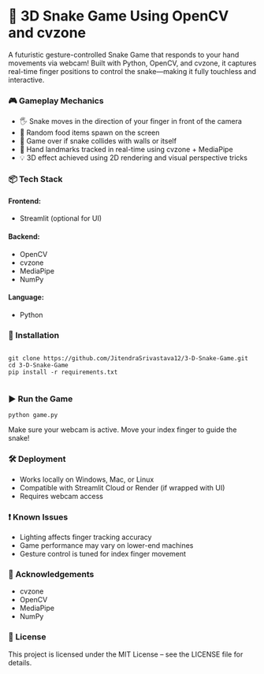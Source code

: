  <h1>🐍 3D Snake Game Using OpenCV and cvzone</h1>
  <p>
    A futuristic gesture-controlled Snake Game that responds to your hand movements via webcam! Built with Python, OpenCV, and cvzone, it captures real-time finger positions to control the snake—making it fully touchless and interactive.
  </p>

  <h3>🎮 Gameplay Mechanics</h3>
  <ul>
    <li>🖐️ Snake moves in the direction of your finger in front of the camera</li>
    <li>🍎 Random food items spawn on the screen</li>
    <li>🚫 Game over if snake collides with walls or itself</li>
    <li>🎥 Hand landmarks tracked in real-time using cvzone + MediaPipe</li>
    <li>💡 3D effect achieved using 2D rendering and visual perspective tricks</li>
  </ul>

  <h3>📦 Tech Stack</h3>
  <h4>Frontend:</h4>
  <ul>
    <li>Streamlit (optional for UI)</li>
  </ul>
  <h4>Backend:</h4>
  <ul>
    <li>OpenCV</li>
    <li>cvzone</li>
    <li>MediaPipe</li>
    <li>NumPy</li>
  </ul>
  <h4>Language:</h4>
  <ul>
    <li>Python</li>
  </ul>

  <h3>🔧 Installation</h3>
  <pre><code>
git clone https://github.com/JitendraSrivastava12/3-D-Snake-Game.git
cd 3-D-Snake-Game
pip install -r requirements.txt
  </code></pre>

  <h3>▶️ Run the Game</h3>
  <pre><code>python game.py</code></pre>
  <p>Make sure your webcam is active. Move your index finger to guide the snake!</p>

  <h3>🛠 Deployment</h3>
  <ul>
    <li>Works locally on Windows, Mac, or Linux</li>
    <li>Compatible with Streamlit Cloud or Render (if wrapped with UI)</li>
    <li>Requires webcam access</li>
  </ul>

  <h3>❗ Known Issues</h3>
  <ul>
    <li>Lighting affects finger tracking accuracy</li>
    <li>Game performance may vary on lower-end machines</li>
    <li>Gesture control is tuned for index finger movement</li>
  </ul>

  <h3>🙌 Acknowledgements</h3>
  <ul>
    <li>cvzone</li>
    <li>OpenCV</li>
    <li>MediaPipe</li>
    <li>NumPy</li>
  </ul>

  <h3>📄 License</h3>
  <p>This project is licensed under the MIT License – see the LICENSE file for details.</p>
